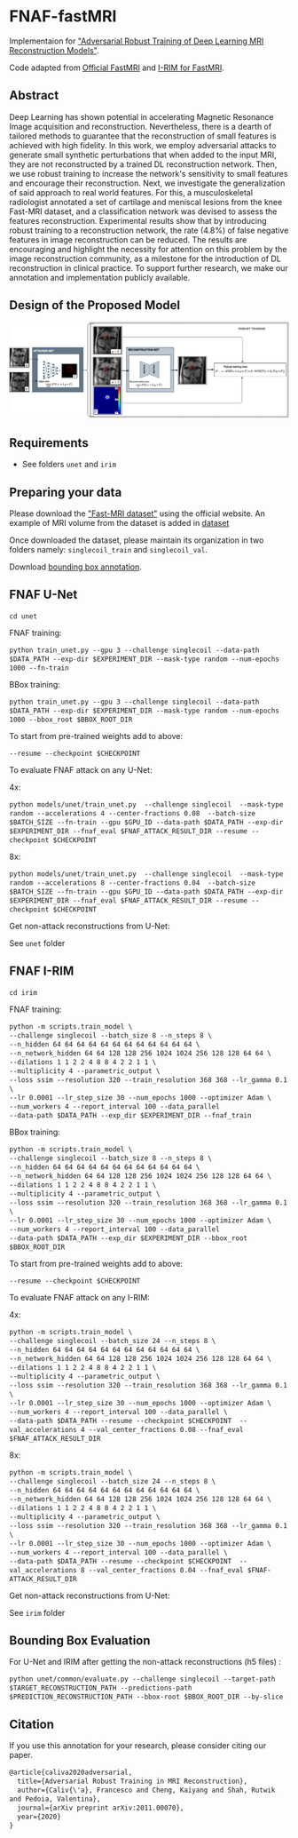 # FNAF-fastMRI



Implementaion for ["Adversarial Robust Training of Deep Learning MRI Reconstruction Models"](https://pdf).



Code adapted from [Official FastMRI](https://github.com/facebookresearch/fastMRI) and [I-RIM for FastMRI](https://github.com/pputzky/irim_fastMRI).



## Abstract

Deep Learning has shown potential in accelerating Magnetic Resonance Image acquisition and reconstruction. Nevertheless, there is a dearth of tailored methods to guarantee that the reconstruction of small features is achieved with high fidelity. In this work, we employ adversarial attacks to generate small synthetic perturbations that when added to the input MRI, they are not reconstructed by a trained DL reconstruction network. Then, we use robust training to increase the network's sensitivity to small features and encourage their reconstruction.
Next, we investigate the generalization of said approach to real world features. For this, a musculoskeletal radiologist annotated a set of cartilage and meniscal lesions from the knee Fast-MRI dataset, and a classification network was devised to assess the features reconstruction. Experimental results show that by introducing robust training to a reconstruction network, the rate (4.8\%) of false negative features in image reconstruction can be reduced. The results are encouraging and highlight the necessity for attention on this problem by the image reconstruction community, as a milestone for the introduction of DL reconstruction in clinical practice. To support further research, we make our annotation and implementation publicly available.

## Design of the Proposed Model

![model](images/adversarialattack_net.png)

## Requirements

- See folders `unet` and `irim`

## Preparing your data

Please download the ["Fast-MRI dataset"](https://fastmri.med.nyu.edu/) using the official website.
An example of MRI volume from the dataset is added in [dataset](https://github.com/fcaliva/fastMRI_BB_abnormalities_annotation/dataset/singlecoil_val/)

Once downloaded the dataset, please maintain its organization in two folders namely: `singlecoil_train` and `singlecoil_val`.

Download [bounding box annotation](https://github.com/fcaliva/fastMRI_BB_abnormalities_annotation).

## FNAF U-Net



```
cd unet
```



FNAF training:

```
python train_unet.py --gpu 3 --challenge singlecoil --data-path $DATA_PATH --exp-dir $EXPERIMENT_DIR --mask-type random --num-epochs 1000 --fn-train
```



BBox training:

```
python train_unet.py --gpu 3 --challenge singlecoil --data-path $DATA_PATH --exp-dir $EXPERIMENT_DIR --mask-type random --num-epochs 1000 --bbox_root $BBOX_ROOT_DIR
```



To start from pre-trained weights add to above:

```
--resume --checkpoint $CHECKPOINT 
```



To evaluate FNAF attack on any U-Net:

4x:

```
python models/unet/train_unet.py  --challenge singlecoil  --mask-type random --accelerations 4 --center-fractions 0.08  --batch-size $BATCH_SIZE --fn-train --gpu $GPU_ID --data-path $DATA_PATH --exp-dir $EXPERIMENT_DIR --fnaf_eval $FNAF_ATTACK_RESULT_DIR --resume --checkpoint $CHECKPOINT 
```

8x:

```
python models/unet/train_unet.py  --challenge singlecoil  --mask-type random --accelerations 8 --center-fractions 0.04  --batch-size $BATCH_SIZE --fn-train --gpu $GPU_ID --data-path $DATA_PATH --exp-dir $EXPERIMENT_DIR --fnaf_eval $FNAF_ATTACK_RESULT_DIR --resume --checkpoint $CHECKPOINT 
```



Get non-attack reconstructions from U-Net:

See `unet` folder



## FNAF I-RIM



```
cd irim
```



FNAF training:

```
python -m scripts.train_model \
--challenge singlecoil --batch_size 8 --n_steps 8 \
--n_hidden 64 64 64 64 64 64 64 64 64 64 64 64 \
--n_network_hidden 64 64 128 128 256 1024 1024 256 128 128 64 64 \
--dilations 1 1 2 2 4 8 8 4 2 2 1 1 \
--multiplicity 4 --parametric_output \
--loss ssim --resolution 320 --train_resolution 368 368 --lr_gamma 0.1 \
--lr 0.0001 --lr_step_size 30 --num_epochs 1000 --optimizer Adam \
--num_workers 4 --report_interval 100 --data_parallel
--data-path $DATA_PATH --exp_dir $EXPERIMENT_DIR --fnaf_train
```



BBox training:

```
python -m scripts.train_model \
--challenge singlecoil --batch_size 8 --n_steps 8 \
--n_hidden 64 64 64 64 64 64 64 64 64 64 64 64 \
--n_network_hidden 64 64 128 128 256 1024 1024 256 128 128 64 64 \
--dilations 1 1 2 2 4 8 8 4 2 2 1 1 \
--multiplicity 4 --parametric_output \
--loss ssim --resolution 320 --train_resolution 368 368 --lr_gamma 0.1 \
--lr 0.0001 --lr_step_size 30 --num_epochs 1000 --optimizer Adam \
--num_workers 4 --report_interval 100 --data_parallel
--data-path $DATA_PATH --exp_dir $EXPERIMENT_DIR --bbox_root $BBOX_ROOT_DIR
```



To start from pre-trained weights add to above:

```
--resume --checkpoint $CHECKPOINT 
```



To evaluate FNAF attack on any I-RIM:

4x:

```
python -m scripts.train_model \
--challenge singlecoil --batch_size 24 --n_steps 8 \
--n_hidden 64 64 64 64 64 64 64 64 64 64 64 64 \
--n_network_hidden 64 64 128 128 256 1024 1024 256 128 128 64 64 \
--dilations 1 1 2 2 4 8 8 4 2 2 1 1 \
--multiplicity 4 --parametric_output \
--loss ssim --resolution 320 --train_resolution 368 368 --lr_gamma 0.1 \
--lr 0.0001 --lr_step_size 30 --num_epochs 1000 --optimizer Adam \
--num_workers 4 --report_interval 100 --data_parallel \
--data-path $DATA_PATH --resume --checkpoint $CHECKPOINT  --val_accelerations 4 --val_center_fractions 0.08 --fnaf_eval $FNAF_ATTACK_RESULT_DIR
```

8x:

```
python -m scripts.train_model \
--challenge singlecoil --batch_size 24 --n_steps 8 \
--n_hidden 64 64 64 64 64 64 64 64 64 64 64 64 \
--n_network_hidden 64 64 128 128 256 1024 1024 256 128 128 64 64 \
--dilations 1 1 2 2 4 8 8 4 2 2 1 1 \
--multiplicity 4 --parametric_output \
--loss ssim --resolution 320 --train_resolution 368 368 --lr_gamma 0.1 \
--lr 0.0001 --lr_step_size 30 --num_epochs 1000 --optimizer Adam \
--num_workers 4 --report_interval 100 --data_parallel \
--data-path $DATA_PATH --resume --checkpoint $CHECKPOINT  --val_accelerations 8 --val_center_fractions 0.04 --fnaf_eval $FNAF-ATTACK_RESULT_DIR
```



Get non-attack reconstructions from U-Net:

See `irim` folder

## Bounding Box Evaluation 

For U-Net and IRIM after getting the non-attack reconstructions (h5 files) :

```
python unet/common/evaluate.py --challenge singlecoil --target-path $TARGET_RECONSTRUCTION_PATH --predictions-path $PREDICTION_RECONSTRUCTION_PATH --bbox-root $BBOX_ROOT_DIR --by-slice
```





## Citation

If you use this annotation for your research, please consider citing our paper.

```
@article{caliva2020adversarial,
  title={Adversarial Robust Training in MRI Reconstruction},
  author={Caliv{\'a}, Francesco and Cheng, Kaiyang and Shah, Rutwik and Pedoia, Valentina},
  journal={arXiv preprint arXiv:2011.00070},
  year={2020}
}
```
